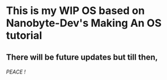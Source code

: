 # This is my WIP OS based on Nanobyte-Dev's Making An OS tutorial
## There will be future updates but till then,
###### PEACE !
